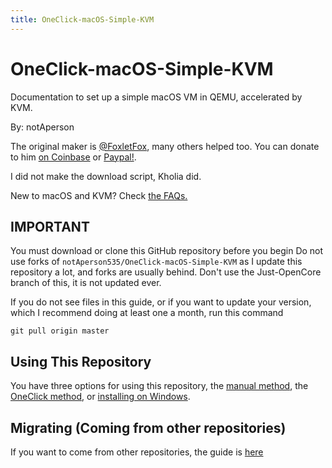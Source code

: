 ```yaml
---
title: OneClick-macOS-Simple-KVM
--- 
```


# OneClick-macOS-Simple-KVM
Documentation to set up a simple macOS VM in QEMU, accelerated by KVM.

By: notAperson

The original maker is [@FoxletFox](https://twitter.com/foxletfox), many others helped too. You can donate to him [on Coinbase](https://commerce.coinbase.com/checkout/96dc5777-0abf-437d-a9b5-a78ae2c4c227) or [Paypal!](https://www.paypal.com/cgi-bin/webscr?cmd=_donations&business=QFXXKKAB2B9MA&item_name=macOS-Simple-KVM).

I did not make the download script, Kholia did.

New to macOS and KVM? Check [the FAQs.](docs/FAQs.md)

## IMPORTANT
You must download or clone this GitHub repository before you begin
Do not use forks of `notAperson535/OneClick-macOS-Simple-KVM` as I update this repository a lot, and forks are usually behind.
Don't use the Just-OpenCore branch of this, it is not updated ever.

If you do not see files in this guide, or if you want to update your version, which I recommend doing at least one a month, run this command
```
git pull origin master
```

## Using This Repository

You have three options for using this repository, the [manual method](https://notaperson535.github.io/OneClick-macOS-Simple-KVM/manual/), the [OneClick method](https://notaperson535.github.io/OneClick-macOS-Simple-KVM/oneclick/), or [installing on Windows](https://notaperson535.github.io/OneClick-macOS-Simple-KVM/windows/).

## Migrating (Coming from other repositories)

If you want to come from other repositories, the guide is [here](https://notaperson535.github.io/OneClick-macOS-Simple-KVM/migrating)
